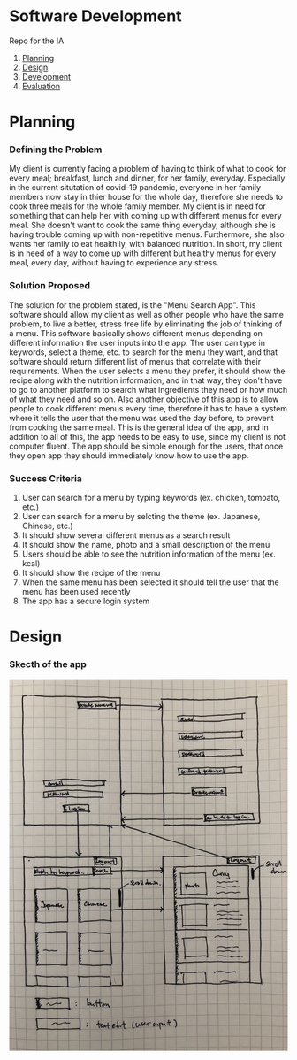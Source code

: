 # Software Development 

Repo for the IA

1. [Planning](#Planning)
2. [Design](#Design)
3. [Development](#Development)
4. [Evaluation](#Evaluation)

# Planning 

### Defining the Problem 
My client is currently facing a problem of having to think of what to cook for every meal; breakfast, lunch and dinner, for her family, everyday. Especially in the current situtation of covid-19 pandemic, everyone in her family members now stay in thier house for the whole day, therefore she needs to cook three meals for the whole family member. My client is in need for something that can help her with coming up with different menus for every meal. She doesn't want to cook the same thing everyday, although she is having trouble coming up with non-repetitive menus. Furthermore, she also wants her family to eat healthily, with balanced nutrition. In short, my client is in need of a way to come up with different but healthy menus for every meal, every day, without having to experience any stress.

### Solution Proposed
The solution for the problem stated, is the "Menu Search App". This software should allow my client as well as other people who have the same problem, to live a better, stress free life by eliminating the job of thinking of a menu. This software basically shows different menus depending on different information the user inputs into the app. The user can type in keywords, select a theme, etc. to search for the menu they want, and that software should return different list of menus that correlate with their requirements. When the user selects a menu they prefer, it should show the recipe along with the nutrition information, and in that way, they don't have to go to another platform to search what ingredients they need or how much of what they need and so on. Also another objective of this app is to allow people to cook different menus every time, therefore it has to have a system where it tells the user that the menu was used the day before, to prevent from cooking the same meal. This is the general idea of the app, and in addition to all of this, the app needs to be easy to use, since my client is not computer fluent. The app should be simple enough for the users, that once they open app they should immediately know how to use the app. 

### Success Criteria 

1. User can search for a menu by typing keywords (ex. chicken, tomoato, etc.)
2. User can search for a menu by selcting the theme (ex. Japanese, Chinese, etc.)
3. It should show several different menus as a search result
4. It should show the name, photo and a small description of the menu
6. Users should be able to see the nutrition information of the menu (ex. kcal)
7. It should show the recipe of the menu 
8. When the same menu has been selected it should tell the user that the menu has been used recently
9. The app has a secure login system

# Design 

### Skecth of the app
![Appsketch1](appendix/MenuAppSketch.png)






